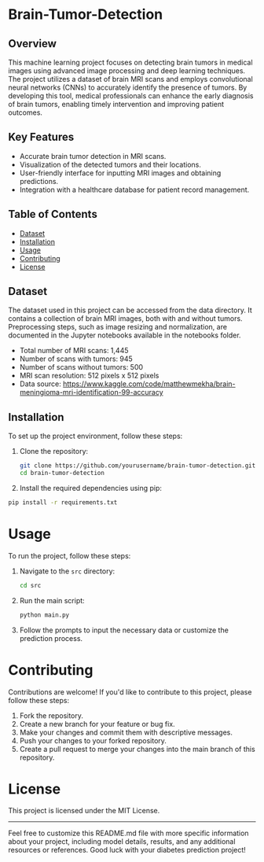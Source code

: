 # Brain-Tumor-Detection


## Overview
This machine learning project focuses on detecting brain tumors in medical images using advanced image processing and deep learning techniques. The project utilizes a dataset of brain MRI scans and employs convolutional neural networks (CNNs) to accurately identify the presence of tumors. By developing this tool, medical professionals can enhance the early diagnosis of brain tumors, enabling timely intervention and improving patient outcomes.

## Key Features
- Accurate brain tumor detection in MRI scans.
- Visualization of the detected tumors and their locations.
- User-friendly interface for inputting MRI images and obtaining predictions.
- Integration with a healthcare database for patient record management.

## Table of Contents
- [Dataset](#dataset)
- [Installation](#installation)
- [Usage](#usage)
- [Contributing](#contributing)
- [License](#license)

## Dataset
The dataset used in this project can be accessed from the data directory. It contains a collection of brain MRI images, both with and without tumors. Preprocessing steps, such as image resizing and normalization, are documented in the Jupyter notebooks available in the notebooks folder.

- Total number of MRI scans: 1,445
- Number of scans with tumors: 945
- Number of scans without tumors: 500
- MRI scan resolution: 512 pixels x 512 pixels
- Data source: https://www.kaggle.com/code/matthewmekha/brain-meningioma-mri-identification-99-accuracy


## Installation

To set up the project environment, follow these steps:

1. Clone the repository:
   ```bash
   git clone https://github.com/yourusername/brain-tumor-detection.git
   cd brain-tumor-detection
   
2. Install the required dependencies using pip:

 ```bash
pip install -r requirements.txt
```

# Usage

To run the project, follow these steps:

1. Navigate to the `src` directory:

    ```bash
    cd src
    ```

2. Run the main script:

    ```bash
    python main.py
    ```

3. Follow the prompts to input the necessary data or customize the prediction process.

# Contributing

Contributions are welcome! If you'd like to contribute to this project, please follow these steps:

1. Fork the repository.
2. Create a new branch for your feature or bug fix.
3. Make your changes and commit them with descriptive messages.
4. Push your changes to your forked repository.
5. Create a pull request to merge your changes into the main branch of this repository.

# License

This project is licensed under the MIT License.

---

Feel free to customize this README.md file with more specific information about your project, including model details, results, and any additional resources or references. Good luck with your diabetes prediction project!
